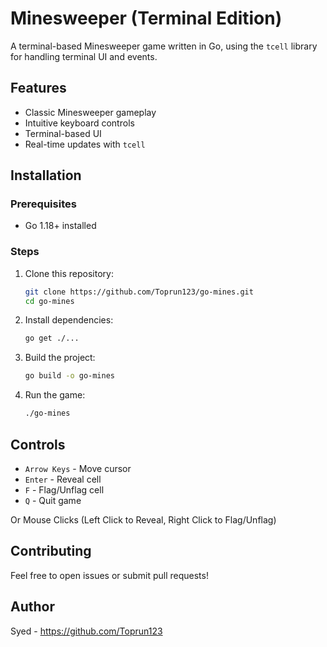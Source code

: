 # Minesweeper (Terminal Edition)

A terminal-based Minesweeper game written in Go, using the `tcell` library for handling terminal UI and events.

## Features
- Classic Minesweeper gameplay
- Intuitive keyboard controls
- Terminal-based UI
- Real-time updates with `tcell`

## Installation
### Prerequisites
- Go 1.18+ installed

### Steps
1. Clone this repository:
   ```sh
   git clone https://github.com/Toprun123/go-mines.git
   cd go-mines
   ```
2. Install dependencies:
   ```sh
   go get ./...
   ```
3. Build the project:
   ```sh
   go build -o go-mines
   ```
4. Run the game:
   ```sh
   ./go-mines
   ```

## Controls
- `Arrow Keys` - Move cursor
- `Enter` - Reveal cell
- `F` - Flag/Unflag cell
- `Q` - Quit game

Or Mouse Clicks (Left Click to Reveal, Right Click to Flag/Unflag)

## Contributing
Feel free to open issues or submit pull requests!

## Author
Syed - https://github.com/Toprun123
